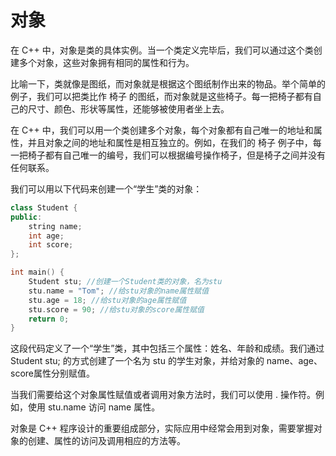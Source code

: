 # 对象
在 C++ 中，对象是类的具体实例。当一个类定义完毕后，我们可以通过这个类创建多个对象，这些对象拥有相同的属性和行为。

比喻一下，类就像是图纸，而对象就是根据这个图纸制作出来的物品。举个简单的例子，我们可以把类比作 椅子 的图纸，而对象就是这些椅子。每一把椅子都有自己的尺寸、颜色、形状等属性，还能够被使用者坐上去。

在 C++ 中，我们可以用一个类创建多个对象，每个对象都有自己唯一的地址和属性，并且对象之间的地址和属性是相互独立的。例如，在我们的 椅子 例子中，每一把椅子都有自己唯一的编号，我们可以根据编号操作椅子，但是椅子之间并没有任何联系。

我们可以用以下代码来创建一个“学生”类的对象：
```cpp
class Student {
public:
    string name;
    int age;
    int score;
};

int main() {
    Student stu; //创建一个Student类的对象，名为stu
    stu.name = "Tom"; //给stu对象的name属性赋值
    stu.age = 18; //给stu对象的age属性赋值
    stu.score = 90; //给stu对象的score属性赋值
    return 0;
}
```

这段代码定义了一个“学生”类，其中包括三个属性：姓名、年龄和成绩。我们通过 Student stu; 的方式创建了一个名为 stu 的学生对象，并给对象的 name、age、score属性分别赋值。

当我们需要给这个对象属性赋值或者调用对象方法时，我们可以使用 . 操作符。例如，使用 stu.name 访问 name 属性。

对象是 C++ 程序设计的重要组成部分，实际应用中经常会用到对象，需要掌握对象的创建、属性的访问及调用相应的方法等。
